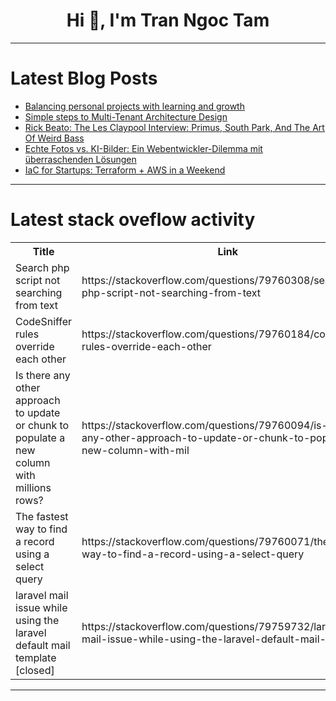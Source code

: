 <h1 align="center">Hi 👋, I'm Tran Ngoc Tam</h1>

---

# Latest Blog Posts 
<!-- BLOG-POST-LIST:START -->
- [Balancing personal projects with learning and growth](https://dev.to/blesinhub/balancing-personal-projects-with-learning-and-growth-4eel)
- [Simple steps to Multi-Tenant Architecture Design](https://dev.to/naimulkarim/simple-steps-to-multi-tenant-architecture-design-3l95)
- [Rick Beato: The Les Claypool Interview: Primus, South Park, And The Art Of Weird Bass](https://dev.to/music_youtube/rick-beato-the-les-claypool-interview-primus-south-park-and-the-art-of-weird-bass-24m2)
- [Echte Fotos vs. KI-Bilder: Ein Webentwickler-Dilemma mit überraschenden Lösungen](https://dev.to/ivo_sa/echte-fotos-vs-ki-bilder-ein-webentwickler-dilemma-mit-uberraschenden-losungen-57c6)
- [IaC for Startups: Terraform + AWS in a Weekend](https://dev.to/manujb25/iac-for-startups-terraform-aws-in-a-weekend-2cji)
<!-- BLOG-POST-LIST:END -->

---

# Latest stack oveflow activity
<table>
  <tr><th>Title</th><th>Link</th></tr>
  <!-- STACKOVERFLOW:START --><tr><td>Search php script not searching from text</td><td>https://stackoverflow.com/questions/79760308/search-php-script-not-searching-from-text</td></tr><tr><td>CodeSniffer rules override each other</td><td>https://stackoverflow.com/questions/79760184/codesniffer-rules-override-each-other</td></tr><tr><td>Is there any other approach to update or chunk to populate a new column with millions rows?</td><td>https://stackoverflow.com/questions/79760094/is-there-any-other-approach-to-update-or-chunk-to-populate-a-new-column-with-mil</td></tr><tr><td>The fastest way to find a record using a select query</td><td>https://stackoverflow.com/questions/79760071/the-fastest-way-to-find-a-record-using-a-select-query</td></tr><tr><td>laravel mail issue while using the laravel default mail template [closed]</td><td>https://stackoverflow.com/questions/79759732/laravel-mail-issue-while-using-the-laravel-default-mail-template</td></tr><!-- STACKOVERFLOW:END -->
</table>

---


